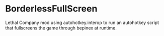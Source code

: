 # BorderlessFullScreen
Lethal Company mod using autohotkey.interop to run an autohotkey script that fullscreens the game through bepinex at runtime.
